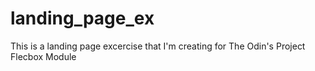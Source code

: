 # landing_page_ex
This is a landing page excercise that I'm creating for The Odin's Project Flecbox Module
